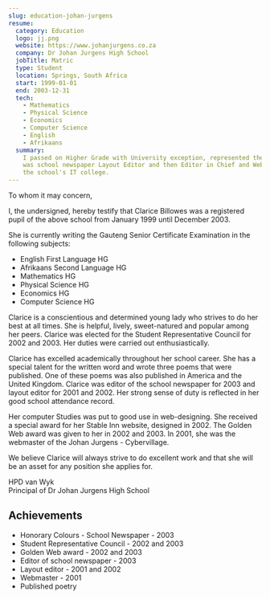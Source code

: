 ```yaml
---
slug: education-johan-jurgens
resume:
  category: Education
  logo: jj.png
  website: https://www.johanjurgens.co.za
  company: Dr Johan Jurgens High School
  jobTitle: Matric
  type: Student
  location: Springs, South Africa
  start: 1999-01-01
  end: 2003-12-31
  tech:
    - Mathematics
    - Physical Science
    - Economics
    - Computer Science
    - English
    - Afrikaans
  summary:
    I passed on Higher Grade with University exception, represented the student council twice,
    was school newspaper Layout Editor and then Editor in Chief and Webmaster of
    the school's IT college.
---
```


To whom it may concern,

I, the undersigned, hereby testify that Clarice Billowes was a registered pupil of the above school from January 1999 until December 2003.

She is currently writing the Gauteng Senior Certificate Examination in the following subjects:

- English First Language HG
- Afrikaans Second Language HG
- Mathematics HG
- Physical Science HG
- Economics HG
- Computer Science HG

Clarice is a conscientious and determined young lady who strives to do her best at all times.
She is helpful, lively, sweet-natured and popular among her peers.
Clarice was elected for the Student Representative Council for 2002 and 2003.
Her duties were carried out enthusiastically.

Clarice has excelled academically throughout her school career.
She has a special talent for the written word and wrote three poems that were published.
One of these poems was also published in America and the United Kingdom.
Clarice was editor of the school newspaper for 2003 and layout editor for 2001 and 2002.
Her strong sense of duty is reflected in her good school attendance record.

Her computer Studies was put to good use in web-designing.
She received a special award for her Stable Inn website, designed in 2002.
The Golden Web award was given to her in 2002 and 2003.
In 2001, she was the webmaster of the Johan Jurgens - Cybervillage.

We believe Clarice will always strive to do excellent work and that she will be an asset for any position she applies for.

HPD van Wyk\
Principal of Dr Johan Jurgens High School

## Achievements

- Honorary Colours - School Newspaper - 2003
- Student Representative Council - 2002 and 2003
- Golden Web award - 2002 and 2003
- Editor of school newspaper - 2003
- Layout editor - 2001 and 2002
- Webmaster - 2001
- Published poetry
